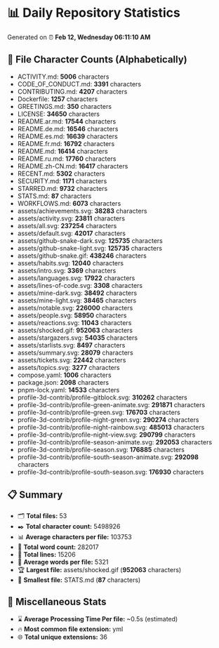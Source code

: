 # 📊 Daily Repository Statistics
Generated on ⏰ **Feb 12, Wednesday 06:11:10 AM**

## 📂 File Character Counts (Alphabetically)
- ACTIVITY.md: **5006** characters
- CODE_OF_CONDUCT.md: **3391** characters
- CONTRIBUTING.md: **4207** characters
- Dockerfile: **1257** characters
- GREETINGS.md: **350** characters
- LICENSE: **34650** characters
- README.ar.md: **17544** characters
- README.de.md: **16546** characters
- README.es.md: **16639** characters
- README.fr.md: **16792** characters
- README.md: **16414** characters
- README.ru.md: **17760** characters
- README.zh-CN.md: **16417** characters
- RECENT.md: **5302** characters
- SECURITY.md: **1171** characters
- STARRED.md: **9732** characters
- STATS.md: **87** characters
- WORKFLOWS.md: **6073** characters
- assets/achievements.svg: **38283** characters
- assets/activity.svg: **23811** characters
- assets/all.svg: **237254** characters
- assets/default.svg: **42017** characters
- assets/github-snake-dark.svg: **125735** characters
- assets/github-snake-light.svg: **125735** characters
- assets/github-snake.gif: **438246** characters
- assets/habits.svg: **12040** characters
- assets/intro.svg: **3369** characters
- assets/languages.svg: **17922** characters
- assets/lines-of-code.svg: **3308** characters
- assets/mine-dark.svg: **38492** characters
- assets/mine-light.svg: **38465** characters
- assets/notable.svg: **226000** characters
- assets/people.svg: **58950** characters
- assets/reactions.svg: **11043** characters
- assets/shocked.gif: **952063** characters
- assets/stargazers.svg: **54035** characters
- assets/starlists.svg: **8497** characters
- assets/summary.svg: **28079** characters
- assets/tickets.svg: **22442** characters
- assets/topics.svg: **3277** characters
- compose.yaml: **1006** characters
- package.json: **2098** characters
- pnpm-lock.yaml: **14533** characters
- profile-3d-contrib/profile-gitblock.svg: **310262** characters
- profile-3d-contrib/profile-green-animate.svg: **291871** characters
- profile-3d-contrib/profile-green.svg: **176703** characters
- profile-3d-contrib/profile-night-green.svg: **290274** characters
- profile-3d-contrib/profile-night-rainbow.svg: **485013** characters
- profile-3d-contrib/profile-night-view.svg: **290799** characters
- profile-3d-contrib/profile-season-animate.svg: **292053** characters
- profile-3d-contrib/profile-season.svg: **176885** characters
- profile-3d-contrib/profile-south-season-animate.svg: **292098** characters
- profile-3d-contrib/profile-south-season.svg: **176930** characters

## 📋 Summary
- 🗂️ **Total files:** 53
- ✒️ **Total character count:** 5498926
- 📊 **Average characters per file:** 103753
- 📝 **Total word count:** 282017
- 🧾 **Total lines:** 15206
- 📐 **Average words per file:** 5321
- 🏆 **Largest file:** assets/shocked.gif (**952063** characters)
- 🥉 **Smallest file:** STATS.md (**87** characters)

## 🌟 Miscellaneous Stats
- ⌛ **Average Processing Time Per file:** ~0.5s (estimated)
- 🔥 **Most common file extension:** yml
- 🌐 **Total unique extensions:** 36
